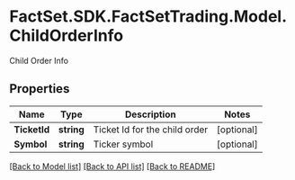 # FactSet.SDK.FactSetTrading.Model.ChildOrderInfo
Child Order Info

## Properties

Name | Type | Description | Notes
------------ | ------------- | ------------- | -------------
**TicketId** | **string** | Ticket Id for the child order | [optional] 
**Symbol** | **string** | Ticker symbol | [optional] 

[[Back to Model list]](../README.md#documentation-for-models) [[Back to API list]](../README.md#documentation-for-api-endpoints) [[Back to README]](../README.md)

